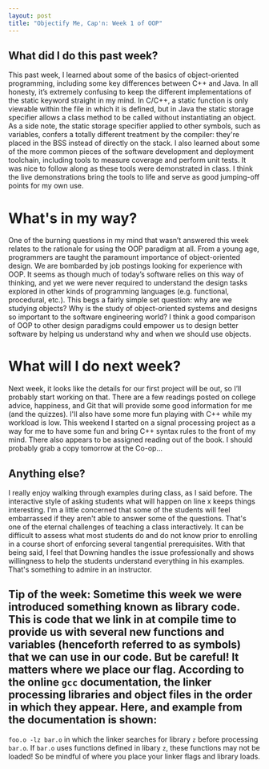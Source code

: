 ```yaml
---
layout: post
title: "Objectify Me, Cap'n: Week 1 of OOP"
---
```


## What did I do this past week?
This past week, I learned about some of the basics of object-oriented programming, including some key differences between C++ and Java. In all honesty, it’s extremely confusing to keep the different implementations of the static keyword straight in my mind. In C/C++, a static function is only viewable within the file in which it is defined, but in Java the static storage specifier allows a class method to be called without instantiating an object. As a side note, the static storage specifier applied to other symbols, such as variables, confers a totally different treatment by the compiler: they're placed in the BSS instead of directly on the stack. I also learned about some of the more common pieces of the software development and deployment toolchain, including tools to measure coverage and perform unit tests. It was nice to follow along as these tools were demonstrated in class. I think the live demonstrations bring the tools to life and serve as good jumping-off points for my own use.

# What's in my way?
One of the burning questions in my mind that wasn’t answered this week relates to the rationale for using the OOP paradigm at all. From a young age, programmers are taught the paramount importance of object-oriented design. We are bombarded by job postings looking for experience with OOP. It seems as though much of today’s software relies on this way of thinking, and yet we were never required to understand the design tasks explored in other kinds of programming languages (e.g. functional, procedural, etc.). This begs a fairly simple set question: why are we studying objects? Why is the study of object-oriented systems and designs so important to the software engineering world? I think a good comparison of OOP to other design paradigms could empower us to design better software by helping us understand why and when we should use objects.

# What will I do next week?
Next week, it looks like the details for our first project will be out, so I’ll probably start working on that. There are a few readings posted on college advice, happiness, and Git that will provide some good information for me (and the quizzes). I'll also have some more fun playing with C++ while my workload is low. This weekend I started on a signal processing project as a way for me to have some fun and bring C++ syntax rules to the front of my mind. There also appears to be assigned reading out of the book. I should probably grab a copy tomorrow at the Co-op…

## Anything else?
I really enjoy walking through examples during class, as I said before. The interactive style of asking students what will happen on line x keeps things interesting. I'm a little concerned that some of the students will feel embarrassed if they aren't able to answer some of the questions. That's one of the eternal challenges of teaching a class interactively. It can be difficult to assess what most students do and do not know prior to enrolling in a course short of enforcing several tangential prerequisites. With that being said, I feel that Downing handles the issue professionally and shows willingness to help the students understand everything in his examples. That's something to admire in an instructor.

## Tip of the week: Sometime this week we were introduced something known as library code. This is code that we link in at compile time to provide us with several new functions and variables (henceforth referred to as symbols) that we can use in our code. But be careful! It matters where we place our flag. According to the online `gcc` documentation, the linker processing libraries and object files in the order in which they appear. Here, and example from the documentation is shown&#58;
`foo.o -lz bar.o`
in which the linker searches for library `z` before processing `bar.o`. If `bar.o` uses functions defined in libary `z`, these functions may not be loaded! So be mindful of where you place your linker flags and library loads.



